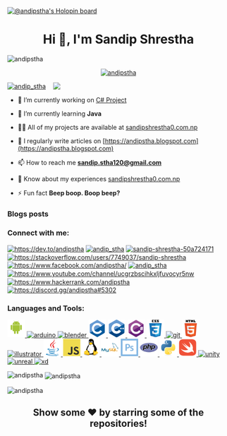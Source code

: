 <!--- [![MasterHead](https://1.bp.blogspot.com/-7A4WynwLsMw/XbBpCXG8fHI/AAAAAAAAMt4/uOa1bpLskYgrwGbllhSu2SDj_Mig8SXJQCLcBGAsYHQ/s1600/2000_600px.gif)](https://rishavchanda.io) --->

[![@andipstha's Holopin board](https://holopin.io/api/user/board?user=andipstha)](https://holopin.io/@andipstha)

<h1 align="center">Hi 👋, I'm Sandip Shrestha</h1>
<!-- <h3 align="center">A passionate graphic designer from Nepal</h3> -->


<p align="left"> <img src="https://komarev.com/ghpvc/?username=andipstha&label=Profile%20views&color=0e75b6&style=flat" alt="andipstha" /> </p>

<!--- <p align="left"> <a href="https://github.com/ryo-ma/github-profile-trophy"><img src="https://github-profile-trophy.vercel.app/?username=andipstha" alt="andipstha" /></a> </p> --->

<p align="center"> <a href="https://github.com/andipstha/github-profile-trophy"><img src="https://github-profile-trophy.vercel.app/?username=andipstha&theme=onedark" alt="andipstha" /></a> </p>

<!-- [![trophy](https://github-profile-trophy.vercel.app/?username=andipstha&theme=onedark)](https://github.com/andipstha/github-profile-trophy) -->

<!-- <img align="right" alt="Coding" width="400" src="https://cdn.dribbble.com/users/1162077/screenshots/3848914/programmer.gif"> -->
<img align="right" width="400" src="https://media.tenor.com/SEDs1Lp5PqEAAAAd/loop-eyes.gif">


<p align="left"> <a href="https://twitter.com/andip_stha" target="blank"><img src="https://img.shields.io/twitter/follow/andip_stha?logo=twitter&style=for-the-badge" alt="andip_stha" /></a> </p>

- 🔭 I’m currently working on [C# Project](https://github.com/Andipstha/cSharp-Project-III)

- 🌱 I’m currently learning **Java**

- 👨‍💻 All of my projects are available at [sandipshrestha0.com.np](https://sandipshrestha0.com.np/)

- 📝 I regularly write articles on [https://andipstha.blogspot.com](https://andipstha.blogspot.com)

- 📫 How to reach me **sandip.stha120@gmail.com**

- 📄 Know about my experiences [sandipshrestha0.com.np](https://sandipshrestha0.com.np/)

- ⚡ Fun fact **Beep boop. Boop beep?**

### Blogs posts
<!-- BLOG-POST-LIST:START -->
<!-- BLOG-POST-LIST:END -->

<h3 align="left">Connect with me:</h3>
<p align="left">
<a href="https://dev.to/andipstha" target="blank"><img align="center" src="https://raw.githubusercontent.com/rahuldkjain/github-profile-readme-generator/master/src/images/icons/Social/devto.svg" alt="https://dev.to/andipstha" height="30" width="40" /></a>
<a href="https://twitter.com/andip_stha" target="blank"><img align="center" src="https://raw.githubusercontent.com/rahuldkjain/github-profile-readme-generator/master/src/images/icons/Social/twitter.svg" alt="andip_stha" height="30" width="40" /></a>
<a href="https://linkedin.com/in/sandip-shrestha-50a724171" target="blank"><img align="center" src="https://raw.githubusercontent.com/rahuldkjain/github-profile-readme-generator/master/src/images/icons/Social/linked-in-alt.svg" alt="sandip-shrestha-50a724171" height="30" width="40" /></a>
<a href="https://stackoverflow.com/users/7749037/sandip-shrestha" target="blank"><img align="center" src="https://raw.githubusercontent.com/rahuldkjain/github-profile-readme-generator/master/src/images/icons/Social/stack-overflow.svg" alt="https://stackoverflow.com/users/7749037/sandip-shrestha" height="30" width="40" /></a>
<a href="https://fb.com/https://www.facebook.com/andipstha/" target="blank"><img align="center" src="https://raw.githubusercontent.com/rahuldkjain/github-profile-readme-generator/master/src/images/icons/Social/facebook.svg" alt="https://www.facebook.com/andipstha/" height="30" width="40" /></a>
<a href="https://instagram.com/andip_stha" target="blank"><img align="center" src="https://raw.githubusercontent.com/rahuldkjain/github-profile-readme-generator/master/src/images/icons/Social/instagram.svg" alt="andip_stha" height="30" width="40" /></a>
<a href="https://www.youtube.com/channel/ucgrzbscihkxljfuvocyr5nw" target="blank"><img align="center" src="https://raw.githubusercontent.com/rahuldkjain/github-profile-readme-generator/master/src/images/icons/Social/youtube.svg" alt="https://www.youtube.com/channel/ucgrzbscihkxljfuvocyr5nw" height="30" width="40" /></a>
<a href="https://www.hackerrank.com/andipstha" target="blank"><img align="center" src="https://raw.githubusercontent.com/rahuldkjain/github-profile-readme-generator/master/src/images/icons/Social/hackerrank.svg" alt="https://www.hackerrank.com/andipstha" height="30" width="40" /></a>
<a href="https://discord.gg/andipstha#5302" target="blank"><img align="center" src="https://raw.githubusercontent.com/rahuldkjain/github-profile-readme-generator/master/src/images/icons/Social/discord.svg" alt="https://discord.gg/andipstha#5302" height="30" width="40" /></a>
</p>

<h3 align="left">Languages and Tools:</h3>
<p align="left"> <a href="https://developer.android.com" target="_blank" rel="noreferrer"> <img src="https://raw.githubusercontent.com/devicons/devicon/master/icons/android/android-original-wordmark.svg" alt="android" width="40" height="40"/> </a>  <a href="https://www.arduino.cc/" target="_blank" rel="noreferrer"> <img src="https://cdn.worldvectorlogo.com/logos/arduino-1.svg" alt="arduino" width="40" height="40"/> </a> <a href="https://www.blender.org/" target="_blank" rel="noreferrer"> <img src="https://download.blender.org/branding/community/blender_community_badge_white.svg" alt="blender" width="40" height="40"/> </a> <a href="https://www.cprogramming.com/" target="_blank" rel="noreferrer"> <img src="https://raw.githubusercontent.com/devicons/devicon/master/icons/c/c-original.svg" alt="c" width="40" height="40"/> </a> <a href="https://www.w3schools.com/cpp/" target="_blank" rel="noreferrer"> <img src="https://raw.githubusercontent.com/devicons/devicon/master/icons/cplusplus/cplusplus-original.svg" alt="cplusplus" width="40" height="40"/> </a> <a href="https://www.w3schools.com/cs/" target="_blank" rel="noreferrer"> <img src="https://raw.githubusercontent.com/devicons/devicon/master/icons/csharp/csharp-original.svg" alt="csharp" width="40" height="40"/> </a> <a href="https://www.w3schools.com/css/" target="_blank" rel="noreferrer"> <img src="https://raw.githubusercontent.com/devicons/devicon/master/icons/css3/css3-original-wordmark.svg" alt="css3" width="40" height="40"/> </a> <a href="https://git-scm.com/" target="_blank" rel="noreferrer"> <img src="https://www.vectorlogo.zone/logos/git-scm/git-scm-icon.svg" alt="git" width="40" height="40"/> </a> <a href="https://www.w3.org/html/" target="_blank" rel="noreferrer"> <img src="https://raw.githubusercontent.com/devicons/devicon/master/icons/html5/html5-original-wordmark.svg" alt="html5" width="40" height="40"/> </a> <a href="https://www.adobe.com/in/products/illustrator.html" target="_blank" rel="noreferrer"> <img src="https://www.vectorlogo.zone/logos/adobe_illustrator/adobe_illustrator-icon.svg" alt="illustrator" width="40" height="40"/> </a> <a href="https://www.java.com" target="_blank" rel="noreferrer"> <img src="https://raw.githubusercontent.com/devicons/devicon/master/icons/java/java-original.svg" alt="java" width="40" height="40"/> </a> <a href="https://developer.mozilla.org/en-US/docs/Web/JavaScript" target="_blank" rel="noreferrer"> <img src="https://raw.githubusercontent.com/devicons/devicon/master/icons/javascript/javascript-original.svg" alt="javascript" width="40" height="40"/> </a> <a href="https://www.linux.org/" target="_blank" rel="noreferrer"> <img src="https://raw.githubusercontent.com/devicons/devicon/master/icons/linux/linux-original.svg" alt="linux" width="40" height="40"/> </a> <a href="https://www.mysql.com/" target="_blank" rel="noreferrer"> <img src="https://raw.githubusercontent.com/devicons/devicon/master/icons/mysql/mysql-original-wordmark.svg" alt="mysql" width="40" height="40"/> </a> <a href="https://www.photoshop.com/en" target="_blank" rel="noreferrer"> <img src="https://raw.githubusercontent.com/devicons/devicon/master/icons/photoshop/photoshop-line.svg" alt="photoshop" width="40" height="40"/> </a> <a href="https://www.php.net" target="_blank" rel="noreferrer"> <img src="https://raw.githubusercontent.com/devicons/devicon/master/icons/php/php-original.svg" alt="php" width="40" height="40"/> </a> <a href="https://www.python.org" target="_blank" rel="noreferrer"> <img src="https://raw.githubusercontent.com/devicons/devicon/master/icons/python/python-original.svg" alt="python" width="40" height="40"/> </a> <a href="https://developer.apple.com/swift/" target="_blank" rel="noreferrer"> <img src="https://raw.githubusercontent.com/devicons/devicon/master/icons/swift/swift-original.svg" alt="swift" width="40" height="40"/> </a> <a href="https://unity.com/" target="_blank" rel="noreferrer"> <img src="https://www.vectorlogo.zone/logos/unity3d/unity3d-icon.svg" alt="unity" width="40" height="40"/> </a> <a href="https://unrealengine.com/" target="_blank" rel="noreferrer"> <img src="https://raw.githubusercontent.com/kenangundogan/fontisto/036b7eca71aab1bef8e6a0518f7329f13ed62f6b/icons/svg/brand/unreal-engine.svg" alt="unreal" width="40" height="40"/> </a> <a href="https://www.adobe.com/products/xd.html" target="_blank" rel="noreferrer"> <img src="https://cdn.worldvectorlogo.com/logos/adobe-xd.svg" alt="xd" width="40" height="40"/> </a> </p>

<p><img align="left" src="https://github-readme-stats.vercel.app/api/top-langs?username=andipstha&show_icons=true&locale=en&layout=compact" alt="andipstha" /></p>

<p>&nbsp;<img align="center" src="https://github-readme-stats.vercel.app/api?username=andipstha&show_icons=true&locale=en" alt="andipstha" /></p>

<p><img align="center" src="https://github-readme-streak-stats.herokuapp.com/?user=andipstha&" alt="andipstha" /></p>
<h2 align="center">Show some ❤️ by starring some of the repositories!</h2>
